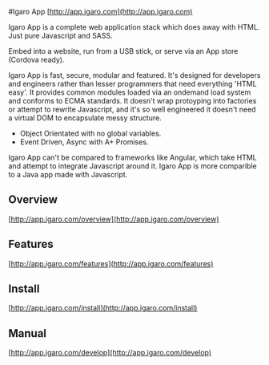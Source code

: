 #Igaro App [http://app.igaro.com](http://app.igaro.com)

Igaro App is a complete web application stack which does away with HTML. Just pure Javascript and SASS.

Embed into a website, run from a USB stick, or serve via an App store (Cordova ready).

Igaro App is fast, secure, modular and featured. It's designed for developers and engineers rather than lesser programmers that need everything 'HTML easy'. It provides common modules loaded via an ondemand load system and conforms to ECMA standards. It doesn't wrap protoyping into factories or attempt to rewrite Javascript, and it's so well engineered it doesn't need a virtual DOM to encapsulate messy structure. 

* Object Orientated with no global variables. 
* Event Driven, Async with A+ Promises.

Igaro App can't be compared to frameworks like Angular, which take HTML and attempt to integrate Javascript around it. Igaro App is more comparible to a Java app made with Javascript. 

## Overview

[http://app.igaro.com/overview](http://app.igaro.com/overview)

## Features

[http://app.igaro.com/features](http://app.igaro.com/features)

## Install

[http://app.igaro.com/install](http://app.igaro.com/install)

## Manual

[http://app.igaro.com/develop](http://app.igaro.com/develop)

